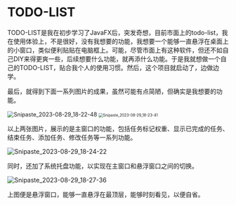 # TODO-LIST

TODO-LIST是我在初步学习了JavaFX后，突发奇想，目前市面上的todo-list，我在使用体验上，不是很好，没有我想要的功能，我想要一个能够一直悬浮在桌面上的小窗口，类似便利贴贴在电脑框上。可能，尽管市面上有这种软件，但还不如自己DIY来得更爽一些，后续想要什么功能，就再添什么功能。于是我就想做一个自己的TODO-LIST，贴合我个人的使用习惯。然后，这个项目就启动了，边做边学。

最后，就得到下面一系列图片的成果，虽然可能有点简陋，但确实是我想要的功能。

<img src="C:\Programmmation\JavaWorkStation\code\TODO-LIST\presentation\Snipaste_2023-08-29_18-22-48.png" alt="Snipaste_2023-08-29_18-22-48" style="zoom:90%;" />

<img src="C:\Programmmation\JavaWorkStation\code\TODO-LIST\presentation\Snipaste_2023-08-29_18-23-41.png" alt="Snipaste_2023-08-29_18-23-41" style="zoom:60%;" />

以上两张图片，展示的是主窗口的功能，包括任务标记权重、显示已完成的任务、结束任务、添加任务、修改任务等一系列功能。

![Snipaste_2023-08-29_18-24-22](C:\Programmmation\JavaWorkStation\code\TODO-LIST\presentation\Snipaste_2023-08-29_18-24-22.png)

同时，还加了系统托盘功能，以实现在主窗口和悬浮窗口之间的切换。

![Snipaste_2023-08-29_18-27-36](C:\Programmmation\JavaWorkStation\code\TODO-LIST\presentation\Snipaste_2023-08-29_18-27-36.png)

上图便是悬浮窗口，能够一直悬浮在最顶层，能够时刻看见，以便自省。
